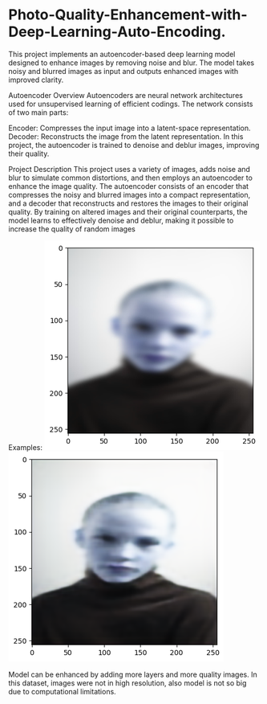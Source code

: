# Photo-Quality-Enhancement-with-Deep-Learning-Auto-Encoding.
This project implements an autoencoder-based deep learning model designed to enhance images by removing noise and blur. The model takes noisy and blurred images as input and outputs enhanced images with improved clarity.

Autoencoder Overview
Autoencoders are neural network architectures used for unsupervised learning of efficient codings. The network consists of two main parts:

Encoder: Compresses the input image into a latent-space representation.
Decoder: Reconstructs the image from the latent representation.
In this project, the autoencoder is trained to denoise and deblur images, improving their quality.

Project Description
This project uses a variety of images, adds noise and blur to simulate common distortions, and then employs an autoencoder to enhance the image quality. The autoencoder consists of an encoder that compresses the noisy and blurred images into a compact representation, and a decoder that reconstructs and restores the images to their original quality. By training on altered images and their original counterparts, the model learns to effectively denoise and deblur, making it possible to increase the quality of random images

Examples:
![Original Noisy-Blurred Image](blured_version.png)
![Enhanced Image](enhanced_version.png)


Model can be enhanced by adding more layers and more quality images. In this dataset, images were not in high resolution, also model is not so big due to computational limitations.

